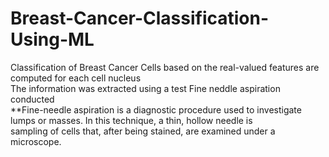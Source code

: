 # Breast-Cancer-Classification-Using-ML
Classification of Breast Cancer Cells based on the real-valued features are computed for each cell nucleus </br>
The information was extracted using a test Fine neddle aspiration conducted </br>
        **Fine-needle aspiration is a diagnostic procedure used to investigate lumps or masses. In this technique, a thin, hollow needle is </br>
        sampling of cells that, after being stained, are examined under a microscope.
